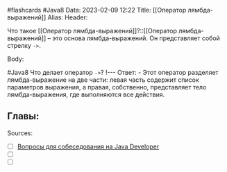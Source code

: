 #flashcards #Java8 
Data: 2023-02-09 12:22
Title: [[Оператор лямбда-выражений]]
Alias:
Header:

Что такое [[Оператор лямбда-выражений]]?::[[Оператор лямбда-выражений]] – это основа лямбда-выражений. Он представляет собой стрелку `->`.
<!--SR:!2023-11-03,10,590-->



Body:



#Java8 
Что делает оператор `->`?
!---
Ответ:
	- Этот оператор разделяет лямбда-выражение на две части: левая часть содержит список параметров выражения, а правая, собственно, представляет тело лямбда-выражения, где выполняются все действия.
<!--SR:!2023-11-03,10,450-->




Главы:
-


Sources:
- [ ] [Вопросы для собеседования на Java Developer](https://github.com/enhorse/java-interview/blob/master/README.md#%D0%9E%D0%9E%D0%9F)
- [ ] []()
- [ ] []()
